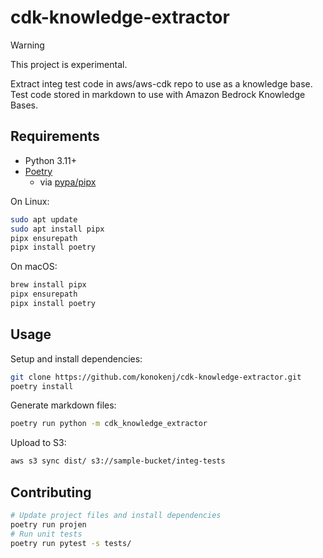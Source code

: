 # cdk-knowledge-extractor

> [!WARNING]
> This project is experimental.

Extract integ test code in aws/aws-cdk repo to use as a knowledge base. Test code stored in markdown to use with Amazon Bedrock Knowledge Bases.

## Requirements

- Python 3.11+
- [Poetry](https://python-poetry.org/docs/)
  - via [pypa/pipx](https://github.com/pypa/pipx)

On Linux:

```sh
sudo apt update
sudo apt install pipx
pipx ensurepath
pipx install poetry
```

On macOS:

```sh
brew install pipx
pipx ensurepath
pipx install poetry
```

## Usage

Setup and install dependencies:

```sh
git clone https://github.com/konokenj/cdk-knowledge-extractor.git
poetry install
```

Generate markdown files:

```sh
poetry run python -m cdk_knowledge_extractor
```

Upload to S3:

```sh
aws s3 sync dist/ s3://sample-bucket/integ-tests
```

## Contributing

```sh
# Update project files and install dependencies
poetry run projen
# Run unit tests
poetry run pytest -s tests/
```
